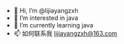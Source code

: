 - 👋 Hi, I’m @lijiayangzxh
- 👀 I’m interested in java
- 🌱 I’m currently learning java
- 📫 如何联系我 lijiayangzxh@163.com

<!---
lijiayangzxh/lijiayangzxh is a ✨ special ✨ repository because its `README.md` (this file) appears on your GitHub profile.
You can click the Preview link to take a look at your changes.
--->
